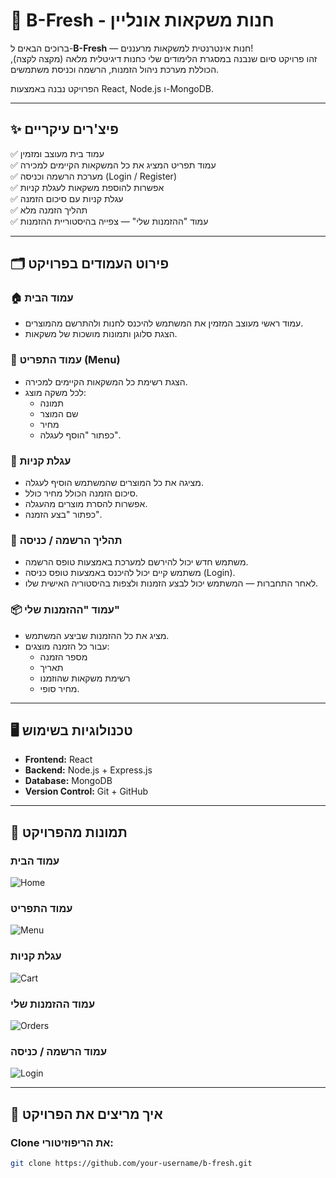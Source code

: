 # 🥤 B-Fresh - חנות משקאות אונליין

ברוכים הבאים ל-**B-Fresh** — חנות אינטרנטית למשקאות מרעננים!  
זהו פרויקט סיום שנבנה במסגרת הלימודים שלי כחנות דיגיטלית מלאה (מקצה לקצה), הכוללת מערכת ניהול הזמנות, הרשמה וכניסת משתמשים.

הפרויקט נבנה באמצעות React, Node.js ו-MongoDB.

---

## ✨ פיצ'רים עיקריים

✅ עמוד בית מעוצב ומזמין  
✅ עמוד תפריט המציג את כל המשקאות הקיימים למכירה  
✅ מערכת הרשמה וכניסה (Login / Register)  
✅ אפשרות להוספת משקאות לעגלת קניות  
✅ עגלת קניות עם סיכום הזמנה  
✅ תהליך הזמנה מלא  
✅ עמוד "ההזמנות שלי" — צפייה בהיסטוריית ההזמנות  

---

## 🗂️ פירוט העמודים בפרויקט

### 🏠 עמוד הבית

- עמוד ראשי מעוצב המזמין את המשתמש להיכנס לחנות ולהתרשם מהמוצרים.
- הצגת סלוגן ותמונות מושכות של משקאות.

### 🍹 עמוד התפריט (Menu)

- הצגת רשימת כל המשקאות הקיימים למכירה.
- לכל משקה מוצג:
  - תמונה
  - שם המוצר
  - מחיר
  - כפתור "הוסף לעגלה".

### 🛒 עגלת קניות

- מציגה את כל המוצרים שהמשתמש הוסיף לעגלה.
- סיכום הזמנה הכולל מחיר כולל.
- אפשרות להסרת מוצרים מהעגלה.
- כפתור "בצע הזמנה".

### 📝 תהליך הרשמה / כניסה

- משתמש חדש יכול להירשם למערכת באמצעות טופס הרשמה.
- משתמש קיים יכול להיכנס באמצעות טופס כניסה (Login).
- לאחר התחברות — המשתמש יכול לבצע הזמנות ולצפות בהיסטוריה האישית שלו.

### 📦 עמוד "ההזמנות שלי"

- מציג את כל ההזמנות שביצע המשתמש.
- עבור כל הזמנה מוצגים:
  - מספר הזמנה
  - תאריך
  - רשימת משקאות שהוזמנו
  - מחיר סופי.

---

## 🖥️ טכנולוגיות בשימוש

- **Frontend:** React
- **Backend:** Node.js + Express.js
- **Database:** MongoDB
- **Version Control:** Git + GitHub

---

## 📸 תמונות מהפרויקט

### עמוד הבית  
![Home](screenshots/home.png)

### עמוד התפריט  
![Menu](screenshots/menu.png)

### עגלת קניות  
![Cart](screenshots/cart.png)

### עמוד ההזמנות שלי  
![Orders](screenshots/orders.png)

### עמוד הרשמה / כניסה  
![Login](screenshots/login.png)

---

## 🚀 איך מריצים את הפרויקט

### Clone את הריפוזיטורי:

```bash
git clone https://github.com/your-username/b-fresh.git
